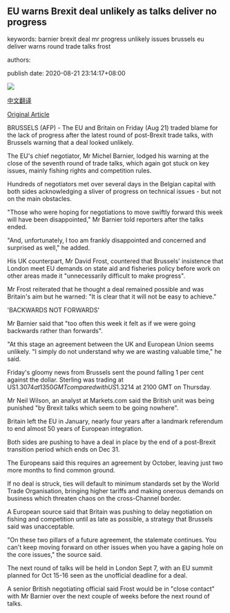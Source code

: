 ## EU warns Brexit deal unlikely as talks deliver no progress

keywords: barnier brexit deal mr progress unlikely issues brussels eu deliver warns round trade talks frost

authors: 

publish date: 2020-08-21 23:14:17+08:00

![](https://www.straitstimes.com/sites/default/files/media-youtube/ED_oMm1rQ18.jpg)

[中文翻译](EU%20warns%20Brexit%20deal%20unlikely%20as%20talks%20deliver%20no%20progress_zh.md)

[Original Article](https://www.straitstimes.com/world/europe/eu-warns-brexit-deal-unlikely-as-talks-deliver-no-progress)

BRUSSELS (AFP) - The EU and Britain on Friday (Aug 21) traded blame for the lack of progress after the latest round of post-Brexit trade talks, with Brussels warning that a deal looked unlikely.

The EU's chief negotiator, Mr Michel Barnier, lodged his warning at the close of the seventh round of trade talks, which again got stuck on key issues, mainly fishing rights and competition rules.

Hundreds of negotiators met over several days in the Belgian capital with both sides acknowledging a sliver of progress on technical issues - but not on the main obstacles.

"Those who were hoping for negotiations to move swiftly forward this week will have been disappointed," Mr Barnier told reporters after the talks ended.

"And, unfortunately, I too am frankly disappointed and concerned and surprised as well," he added.

His UK counterpart, Mr David Frost, countered that Brussels' insistence that London meet EU demands on state aid and fisheries policy before work on other areas made it "unnecessarily difficult to make progress".

Mr Frost reiterated that he thought a deal remained possible and was Britain's aim but he warned: "It is clear that it will not be easy to achieve."

'BACKWARDS NOT FORWARDS'

Mr Barnier said that "too often this week it felt as if we were going backwards rather than forwards".

"At this stage an agreement between the UK and European Union seems unlikely. "I simply do not understand why we are wasting valuable time," he said.

Friday's gloomy news from Brussels sent the pound falling 1 per cent against the dollar. Sterling was trading at US$1.3074 at 1350 GMT compared with US$1.3214 at 2100 GMT on Thursday.

Mr Neil Wilson, an analyst at Markets.com said the British unit was being punished "by Brexit talks which seem to be going nowhere".

Britain left the EU in January, nearly four years after a landmark referendum to end almost 50 years of European integration.

Both sides are pushing to have a deal in place by the end of a post-Brexit transition period which ends on Dec 31.

The Europeans said this requires an agreement by October, leaving just two more months to find common ground.

If no deal is struck, ties will default to minimum standards set by the World Trade Organisation, bringing higher tariffs and making onerous demands on business which threaten chaos on the cross-Channel border.

A European source said that Britain was pushing to delay negotiation on fishing and competition until as late as possible, a strategy that Brussels said was unacceptable.

"On these two pillars of a future agreement, the stalemate continues. You can't keep moving forward on other issues when you have a gaping hole on the core issues," the source said.

The next round of talks will be held in London Sept 7, with an EU summit planned for Oct 15-16 seen as the unofficial deadline for a deal.

A senior British negotiating official said Frost would be in "close contact" with Mr Barnier over the next couple of weeks before the next round of talks.